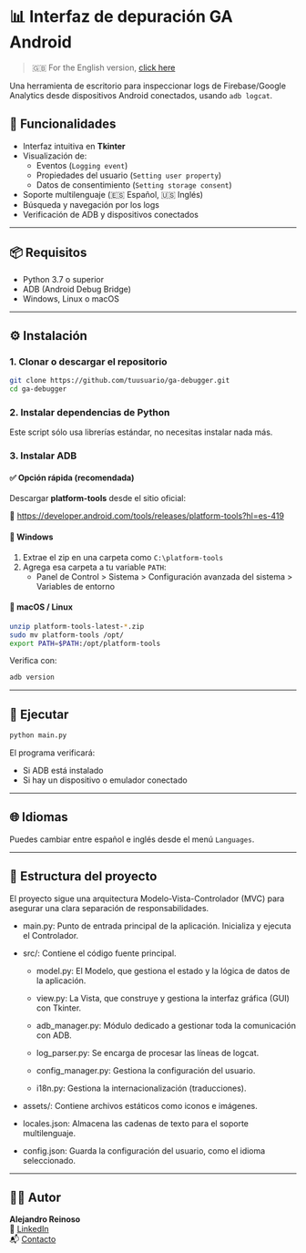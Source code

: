 # 📊 Interfaz de depuración GA Android

> 🇬🇧 For the English version, [click here](README.md)

Una herramienta de escritorio para inspeccionar logs de Firebase/Google Analytics desde dispositivos Android conectados, usando `adb logcat`.

## 🧰 Funcionalidades

- Interfaz intuitiva en **Tkinter**
- Visualización de:
  - Eventos (`Logging event`)
  - Propiedades del usuario (`Setting user property`)
  - Datos de consentimiento (`Setting storage consent`)
- Soporte multilenguaje (🇪🇸 Español, 🇺🇸 Inglés)
- Búsqueda y navegación por los logs
- Verificación de ADB y dispositivos conectados

---

## 📦 Requisitos

- Python 3.7 o superior
- ADB (Android Debug Bridge)
- Windows, Linux o macOS

---

## ⚙️ Instalación

### 1. Clonar o descargar el repositorio

```bash
git clone https://github.com/tuusuario/ga-debugger.git
cd ga-debugger
```

### 2. Instalar dependencias de Python

Este script sólo usa librerías estándar, no necesitas instalar nada más.

### 3. Instalar ADB

#### ✅ Opción rápida (recomendada)

Descargar **platform-tools** desde el sitio oficial:

📎 https://developer.android.com/tools/releases/platform-tools?hl=es-419

#### 🔧 Windows

1. Extrae el zip en una carpeta como `C:\platform-tools`
2. Agrega esa carpeta a tu variable `PATH`:
   - Panel de Control > Sistema > Configuración avanzada del sistema > Variables de entorno

#### 🔧 macOS / Linux

```bash
unzip platform-tools-latest-*.zip
sudo mv platform-tools /opt/
export PATH=$PATH:/opt/platform-tools
```

Verifica con:

```bash
adb version
```

---

## 🚀 Ejecutar

```bash
python main.py
```

El programa verificará:

- Si ADB está instalado
- Si hay un dispositivo o emulador conectado

---

## 🌐 Idiomas

Puedes cambiar entre español e inglés desde el menú `Languages`.

---

## 📂 Estructura del proyecto

El proyecto sigue una arquitectura Modelo-Vista-Controlador (MVC) para asegurar una clara separación de responsabilidades.

- main.py: Punto de entrada principal de la aplicación. Inicializa y ejecuta el Controlador.

- src/: Contiene el código fuente principal.

  - model.py: El Modelo, que gestiona el estado y la lógica de datos de la aplicación.

  - view.py: La Vista, que construye y gestiona la interfaz gráfica (GUI) con Tkinter.

  - adb_manager.py: Módulo dedicado a gestionar toda la comunicación con ADB.

  - log_parser.py: Se encarga de procesar las líneas de logcat.

  - config_manager.py: Gestiona la configuración del usuario.

  - i18n.py: Gestiona la internacionalización (traducciones).

- assets/: Contiene archivos estáticos como iconos e imágenes.

- locales.json: Almacena las cadenas de texto para el soporte multilenguaje.

- config.json: Guarda la configuración del usuario, como el idioma seleccionado.

---

## 👨‍💻 Autor

**Alejandro Reinoso**  
🔗 [LinkedIn](https://www.linkedin.com/in/alejandroreinosogomez/)  
📬 [Contacto](https://alejandroreinoso.com/contacto/?utm_source=ga_android_debugger)
